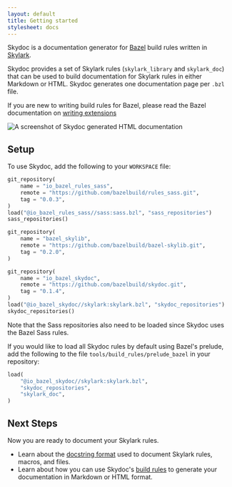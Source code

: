 ```yaml
---
layout: default
title: Getting started
stylesheet: docs
---
```


Skydoc is a documentation generator for [Bazel](https://bazel.build) build rules
written in [Skylark](https://bazel.build/docs/skylark/index.html).

Skydoc provides a set of Skylark rules (`skylark_library` and `skylark_doc`)
that can be used to build documentation for Skylark rules in either Markdown or
HTML. Skydoc generates one documentation page per `.bzl` file.

If you are new to writing build rules for Bazel, please read the Bazel
documentation on [writing
extensions](https://www.bazel.build/docs/skylark/concepts.html)

<img src="/images/screenshot.png" class="responsive"
    alt="A screenshot of Skydoc generated HTML documentation">

## Setup

To use Skydoc, add the following to your `WORKSPACE` file:

```python
git_repository(
    name = "io_bazel_rules_sass",
    remote = "https://github.com/bazelbuild/rules_sass.git",
    tag = "0.0.3",
)
load("@io_bazel_rules_sass//sass:sass.bzl", "sass_repositories")
sass_repositories()

git_repository(
    name = "bazel_skylib",
    remote = "https://github.com/bazelbuild/bazel-skylib.git",
    tag = "0.2.0",
)

git_repository(
    name = "io_bazel_skydoc",
    remote = "https://github.com/bazelbuild/skydoc.git",
    tag = "0.1.4",
)
load("@io_bazel_skydoc//skylark:skylark.bzl", "skydoc_repositories")
skydoc_repositories()
```

Note that the Sass repositories also need to be loaded since Skydoc uses the
Bazel Sass rules.

If you would like to load all Skydoc rules by default using Bazel's prelude, add
the following to the file `tools/build_rules/prelude_bazel` in your repository:

```python
load(
    "@io_bazel_skydoc//skylark:skylark.bzl",
    "skydoc_repositories",
    "skylark_doc",
)
```

## Next Steps

Now you are ready to document your Skylark rules.

* Learn about the [docstring format][format] used to document Skylark rules,
  macros, and files.
* Learn about how you can use Skydoc's [build rules][generate] to generate your
  documentation in Markdown or HTML format.

[format]: writing.md
[generate]: generating.md

